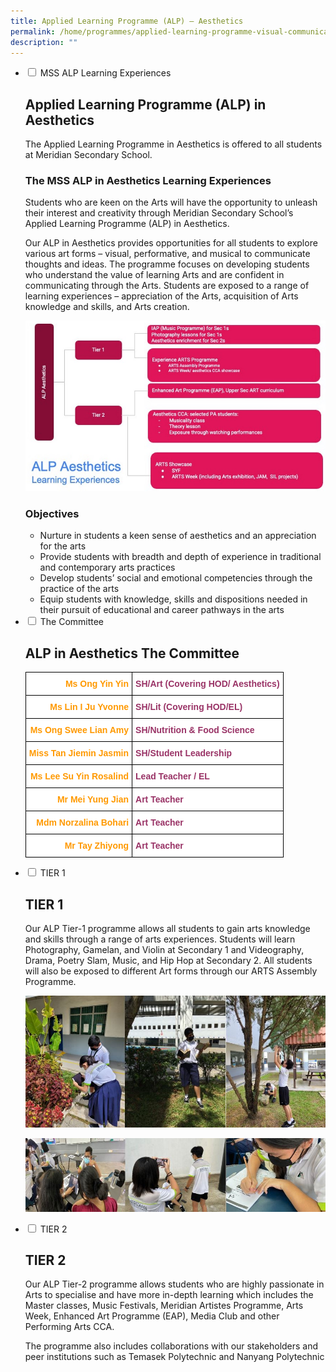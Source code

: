 ```yaml
---
title: Applied Learning Programme (ALP) – Aesthetics
permalink: /home/programmes/applied-learning-programme-visual-communication/
description: ""
---
```

<ul class="jekyllcodex_accordion">
  <li>
    <input type="checkbox" id="accordion1">
    <label for="accordion1">MSS ALP Learning Experiences</label>
    <div>
			<p></p><h2>Applied Learning Programme (ALP) in Aesthetics</h2><p></p>
			<p>The Applied Learning Programme in Aesthetics is offered to all students at Meridian Secondary School.</p>
		<p></p><h3>The MSS ALP in Aesthetics Learning Experiences</h3><p></p>
		<p>Students who are keen on the Arts will have the opportunity to unleash their interest and creativity through Meridian Secondary School’s Applied Learning Programme (ALP) in Aesthetics.</p>
		<p>Our ALP in Aesthetics provides opportunities for all students to explore various art forms – visual, performative, and musical to communicate thoughts and ideas. The programme focuses on developing students who understand the value of learning Arts and are confident in communicating through the Arts. Students are exposed to a range of learning experiences – appreciation of the Arts, acquisition of Arts knowledge and skills, and Arts creation.</p>
		<p><img src="/images/ALP01.jpg"></p>
		<p></p><h3>Objectives</h3><p></p>
		<ul>
		<li>Nurture in students a keen sense of aesthetics and an appreciation for the arts</li>
		<li>Provide students with breadth and depth of experience in traditional and contemporary arts practices</li>
		<li>Develop students’ social and emotional competencies through the practice of the arts</li>
		<li>Equip students with knowledge, skills and dispositions needed in their pursuit of educational and career pathways in the arts</li>
		</ul>
    </div>
	</li>
	<li>
    <input type="checkbox" id="accordion2">
    <label for="accordion2">The Committee</label>
    <div>
			<p></p><h2>ALP in Aesthetics
The Committee</h2><p></p>
		<p><style type="text/css">
.tg  {border-collapse:collapse;border-spacing:0;}
.tg td{border-color:black;border-style:solid;border-width:1px;font-family:Arial, sans-serif;font-size:14px;
  overflow:hidden;padding:10px 5px;word-break:normal;}
.tg th{border-color:black;border-style:solid;border-width:1px;font-family:Arial, sans-serif;font-size:14px;
  font-weight:normal;overflow:hidden;padding:10px 5px;word-break:normal;}
.tg .tg-gzd1{background-color:#FFF;color:#F90;font-weight:bold;text-align:right;vertical-align:top}
.tg .tg-dgz3{background-color:#FFF;color:#936;font-weight:bold;text-align:left;vertical-align:top}
</style>
<table class="tg">
<thead>
  <tr>
    <th class="tg-gzd1"><span style="color:#F90">Ms Ong Yin Yin </span></th>
    <th class="tg-dgz3"><span style="color:#936"> SH/Art (Covering HOD/ Aesthetics)</span></th>
  </tr>
</thead>
<tbody>
  <tr>
    <td class="tg-gzd1"><span style="color:#F90">Ms Lin I Ju Yvonne </span></td>
    <td class="tg-dgz3"><span style="color:#936"> SH/Lit (Covering HOD/EL)</span></td>
  </tr>
  <tr>
    <td class="tg-gzd1"><span style="color:#F90">Ms Ong Swee Lian Amy </span></td>
    <td class="tg-dgz3"><span style="color:#936"> SH/Nutrition &amp; Food Science</span></td>
  </tr>
  <tr>
    <td class="tg-gzd1"><span style="color:#F90">Miss Tan Jiemin Jasmin</span></td>
    <td class="tg-dgz3"><span style="color:#936"> SH/Student Leadership</span></td>
  </tr>
  <tr>
    <td class="tg-gzd1"><span style="color:#F90">Ms Lee Su Yin Rosalind </span></td>
    <td class="tg-dgz3"><span style="color:#936"> Lead Teacher / EL</span></td>
  </tr>
  <tr>
    <td class="tg-gzd1"><span style="color:#F90">Mr Mei Yung Jian </span></td>
    <td class="tg-dgz3"><span style="color:#936"> Art Teacher</span></td>
  </tr>
  <tr>
    <td class="tg-gzd1"><span style="color:#F90">Mdm Norzalina Bohari </span></td>
    <td class="tg-dgz3"><span style="color:#936"> Art Teacher</span></td>
  </tr>
  <tr>
    <td class="tg-gzd1"><span style="color:#F90">Mr Tay Zhiyong </span></td>
    <td class="tg-dgz3"><span style="color:#936"> Art Teacher</span></td>
  </tr>
</tbody>
</table></p>
    </div>
	</li>  
	<li>
    <input type="checkbox" id="accordion3">
    <label for="accordion3">TIER 1</label>
    <div>
			<p></p><h2>TIER 1</h2><p></p>
			<p>Our ALP Tier-1 programme allows all students to gain arts knowledge and skills through a range of arts experiences. Students will learn Photography, Gamelan, and Violin at Secondary 1 and Videography, Drama, Poetry Slam, Music, and Hip Hop at Secondary 2. All students will also be exposed to different Art forms through our ARTS Assembly Programme.</p>
		<p><img src="/images/ALP2.jpg"></p>
		<p><img src="/images/ALP3.jpg"></p>
    </div>
	</li>  
	<li>
    <input type="checkbox" id="accordion4">
    <label for="accordion4">TIER 2</label>
    <div>
			<p></p><h2>TIER 2</h2><p></p>
			<p>Our ALP Tier-2 programme allows students who are highly passionate in Arts to specialise and have more in-depth learning which includes the Master classes, Music Festivals, Meridian Artistes Programme, Arts Week, Enhanced Art Programme (EAP), Media Club and other Performing Arts CCA.</p>
			<p>The programme also includes collaborations with our stakeholders and peer institutions such as Temasek Polytechnic and Nanyang Polytechnic</p>
    </div>
	</li>  
</ul>